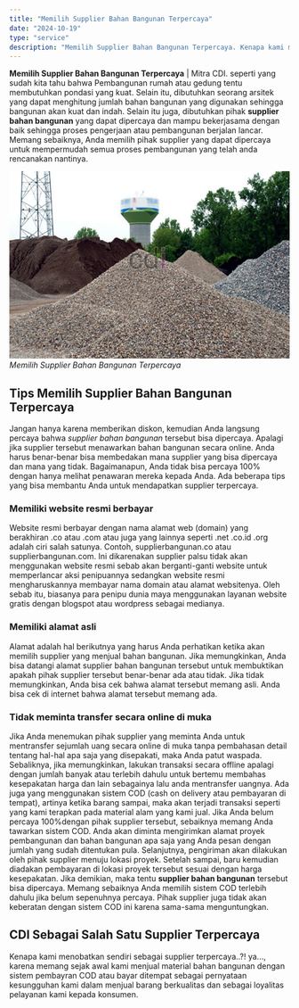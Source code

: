 ```yaml
---
title: "Memilih Supplier Bahan Bangunan Terpercaya"
date: "2024-10-19"
type: "service"
description: "Memilih Supplier Bahan Bangunan Terpercaya. Kenapa kami menobatkan sendiri sebagai supplier terpercaya..?! ya..., karena memang sejak awal kami menjual mater..."
---
```


**Memilih Supplier Bahan Bangunan Terpercaya** | Mitra CDI. seperti yang sudah kita tahu bahwa Pembangunan rumah atau gedung tentu membutuhkan pondasi yang kuat. Selain itu, dibutuhkan seorang arsitek yang dapat menghitung jumlah bahan bangunan yang digunakan sehingga bangunan akan kuat dan indah. Selain itu juga, dibutuhkan pihak **supplier bahan bangunan** yang dapat dipercaya dan mampu bekerjasama dengan baik sehingga proses pengerjaan atau pembangunan berjalan lancar. Memang sebaiknya, Anda memilih pihak supplier yang dapat dipercaya untuk mempermudah semua proses pembangunan yang telah anda rencanakan nantinya.

![Memilih Supplier Bahan Bangunan Terpercaya](/images/blog/supplier-bahan-bangunan.jpg)
*Memilih Supplier Bahan Bangunan Terpercaya*

 ## Tips Memilih Supplier Bahan Bangunan Terpercaya
    
Jangan hanya karena memberikan diskon, kemudian Anda langsung percaya bahwa _supplier bahan bangunan_ tersebut bisa dipercaya. Apalagi jika supplier tersebut menawarkan bahan bangunan secara online. Anda harus benar-benar bisa membedakan mana supplier yang bisa dipercaya dan mana yang tidak. Bagaimanapun, Anda tidak bisa percaya 100% dengan hanya melihat penawaran mereka kepada Anda. Ada beberapa tips yang bisa membantu Anda untuk mendapatkan supplier terpercaya.
### Memiliki website resmi berbayar
Website resmi berbayar dengan nama alamat web (domain) yang berakhiran .co atau .com atau juga yang lainnya seperti .net .co.id .org adalah ciri salah satunya. Contoh, supplierbangunan.co atau supplierbangunan.com. Ini dikarenakan supplier palsu tidak akan menggunakan website resmi sebab akan berganti-ganti website untuk memperlancar aksi penipuannya sedangkan website resmi mengharuskannya membayar nama domain atau alamat websitenya. Oleh sebab itu, biasanya para penipu dunia maya menggunakan layanan website gratis dengan blogspot atau wordpress sebagai medianya.
### Memiliki alamat asli
Alamat adalah hal berikutnya yang harus Anda perhatikan ketika akan memilih supplier yang menjual bahan bangunan. Jika memungkinkan, Anda bisa datangi alamat supplier bahan bangunan tersebut untuk membuktikan apakah pihak supplier tersebut benar-benar ada atau tidak. Jika tidak memungkinkan, Anda bisa cek bahwa alamat tersebut memang asli. Anda bisa cek di internet bahwa alamat tersebut memang ada.
### Tidak meminta transfer secara online di muka
Jika Anda menemukan pihak supplier yang meminta Anda untuk mentransfer sejumlah uang secara online di muka tanpa pembahasan detail tentang hal-hal apa saja yang disepakati, maka Anda patut waspada. Sebaliknya, jika memungkinkan, lakukan transaksi secara offline apalagi dengan jumlah banyak atau terlebih dahulu untuk bertemu membahas kesepakatan harga dan lain sebagainya lalu anda mentransfer uangnya. Ada juga yang menggunakan sistem COD (cash on delivery atau pembayaran di tempat), artinya ketika barang sampai, maka akan terjadi transaksi seperti yang kami terapkan pada material alam yang kami jual.
Jika Anda belum percaya 100%dengan pihak supplier tersebut, sebaiknya memang Anda tawarkan sistem COD. Anda akan diminta mengirimkan alamat proyek pembangunan dan bahan bangunan apa saja yang Anda pesan dengan jumlah yang sudah ditentukan pula. Selanjutnya, pengiriman akan dilakukan oleh pihak supplier menuju lokasi proyek. Setelah sampai, baru kemudian diadakan pembayaran di lokasi proyek tersebut sesuai dengan harga kesepakatan.
Jika demikian, maka tentu **supplier bahan bangunan** tersebut bisa dipercaya. Memang sebaiknya Anda memilih sistem COD terlebih dahulu jika belum sepenuhnya percaya. Pihak supplier juga tidak akan keberatan dengan sistem COD ini karena sama-sama menguntungkan.

 ## CDI Sebagai Salah Satu Supplier Terpercaya
    
Kenapa kami menobatkan sendiri sebagai supplier terpercaya..?! ya..., karena memang sejak awal kami menjual material bahan bangunan dengan sistem pembayran COD atau bayar ditempat sebagai pernyataan kesungguhan kami dalam menjual barang berkualitas dan sebagai loyalitas pelayanan kami kepada konsumen.
